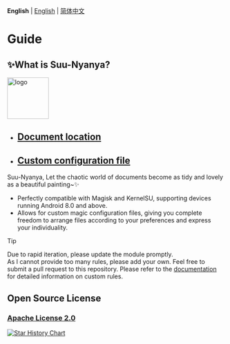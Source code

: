 **English** | [English](README_EN.md) | [简体中文](README.md) 

# Guide


## ✨What is Suu-Nyanya?

<img src="https://SuuNyanya.yumeyuka.cn/刻晴.png" style="width: 96px;" alt="logo">

* ## [Document location](https://SuuNyanya.yumeyuka.cn)

* ## [Custom configuration file](https://SuuNyanya.yumeyuka.cn/demo/)

Suu-Nyanya, Let the chaotic world of documents become as tidy and lovely as a beautiful painting~✨

*   Perfectly compatible with Magisk and KernelSU, supporting devices running Android 8.0 and above.
*   Allows for custom magic configuration files, giving you complete freedom to arrange files according to your preferences and express your individuality.

> [!TIP]
> Due to rapid iteration, please update the module promptly.  
> As I cannot provide too many rules, please add your own. Feel free to submit a pull request to this repository. Please refer to the [documentation](https://SuuNyanya.yumeyuka.cn) for detailed information on custom rules.


## Open Source License
### [Apache License 2.0](https://github.com/YumeYuka/Suu-Nyanya/blob/master/LICENSE)

[![Star History Chart](https://api.star-history.com/svg?repos=YumeYuka/Suu-Nyanya&type=Timeline)](https://star-history.com/#YumeYuka/Suu-Nyanya&Timeline)